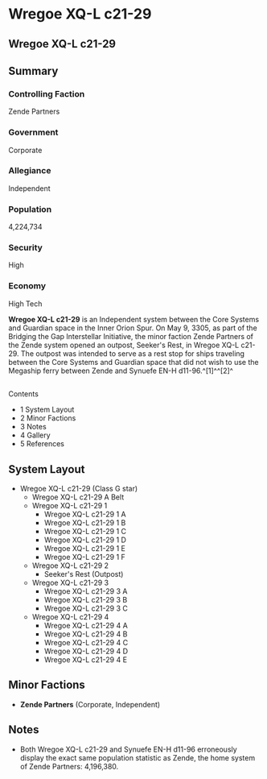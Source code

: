 # Wregoe XQ-L c21-29
## Wregoe XQ-L c21-29

		

## Summary

### Controlling Faction

Zende Partners

### Government

Corporate

### Allegiance

Independent

### Population

4,224,734

### Security

High

### Economy

High Tech

**Wregoe XQ-L c21-29** is an Independent system between the Core Systems and Guardian space in the Inner Orion Spur. On May 9, 3305, as part of the Bridging the Gap Interstellar Initiative, the minor faction Zende Partners of the Zende system opened an outpost, Seeker's Rest, in Wregoe XQ-L c21-29​. The outpost was intended to serve as a rest stop for ships traveling between the Core Systems and Guardian space that did not wish to use the Megaship ferry between Zende and Synuefe EN-H d11-96.^[1]^^[2]^

## 

Contents

- 1 System Layout
- 2 Minor Factions
- 3 Notes
- 4 Gallery
- 5 References

## System Layout

- Wregoe XQ-L c21-29 (Class G star)
    - Wregoe XQ-L c21-29 A Belt
    - Wregoe XQ-L c21-29 1
        - Wregoe XQ-L c21-29 1 A
        - Wregoe XQ-L c21-29 1 B
        - Wregoe XQ-L c21-29 1 C
        - Wregoe XQ-L c21-29 1 D
        - Wregoe XQ-L c21-29 1 E
        - Wregoe XQ-L c21-29 1 F
    - Wregoe XQ-L c21-29 2
        - Seeker's Rest (Outpost)
    - Wregoe XQ-L c21-29 3
        - Wregoe XQ-L c21-29 3 A
        - Wregoe XQ-L c21-29 3 B
        - Wregoe XQ-L c21-29 3 C
    - Wregoe XQ-L c21-29 4
        - Wregoe XQ-L c21-29 4 A
        - Wregoe XQ-L c21-29 4 B
        - Wregoe XQ-L c21-29 4 C
        - Wregoe XQ-L c21-29 4 D
        - Wregoe XQ-L c21-29 4 E

## Minor Factions

- **Zende Partners** (Corporate, Independent)

## Notes

- Both Wregoe XQ-L c21-29 and Synuefe EN-H d11-96 erroneously display the exact same population statistic as Zende, the home system of Zende Partners: 4,196,380.